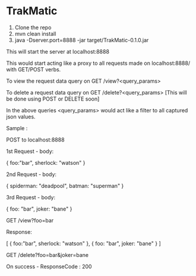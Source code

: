 # TrakMatic



1. Clone the repo
2. mvn clean install
3. java -Dserver.port=8888 -jar target/TrakMatic-0.1.0.jar

This will start the server at localhost:8888

This would start acting like a proxy to all requests made on localhost:8888/ with GET/POST verbs.

To view the request data query on GET /view?<query_params>

To delete a request data query on GET /delete?<query_params>
[This will be done using POST or DELETE soon]

In the above queries <query_params> would act like a filter to all captured json values.

Sample :

POST to localhost:8888

1st Request - body:

{
foo:"bar",
sherlock: "watson"
}

2nd Request - body:

{
spiderman: "deadpool",
batman: "superman"
}

3rd Request - body:

{
foo: "bar",
joker: "bane"
}

GET /view?foo=bar

Response:

[
    {
        foo:"bar",
        sherlock: "watson"
    },
    {
        foo: "bar",
        joker: "bane"
    }
]

GET /delete?foo=bar&joker=bane

On success - ResponseCode : 200